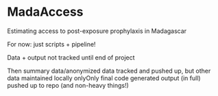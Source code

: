 # MadaAccess
Estimating access to post-exposure prophylaxis in Madagascar

For now: just scripts + pipeline!

Data + output not tracked until end of project

Then summary data/anonymized data tracked and pushed up, but other data maintained locally onlyOnly final code generated output (in full) pushed up to repo (and non-heavy things!)
